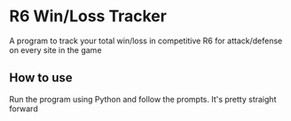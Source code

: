 # R6 Win/Loss Tracker

A program to track your total win/loss in competitive R6 for attack/defense on every site in the game

## How to use

Run the program using Python and follow the prompts. It's pretty straight forward